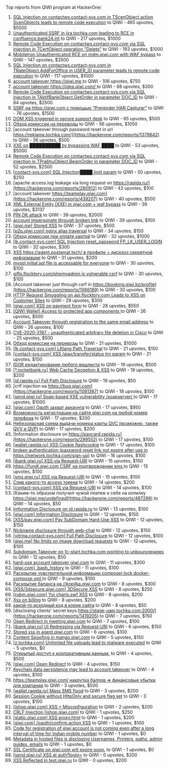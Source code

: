 Top reports from QIWI program at HackerOne:

1. [SQL injection on contactws.contact-sys.com in TScenObject action ScenObjects leads to remote code execution](https://hackerone.com/reports/816254) to QIWI - 465 upvotes, $5500
2. [Unauthenticated SSRF in jira.tochka.com leading to RCE in confluence.bank24.int](https://hackerone.com/reports/713900) to QIWI - 217 upvotes, $1000
3. [Remote Code Execution on contactws.contact-sys.com via SQL injection in TCertObject operation "Delete"](https://hackerone.com/reports/816086) to QIWI - 193 upvotes, $1000
4. [MobileIron Unauthenticated RCE on mdm.qiwi.com with WAF bypass](https://hackerone.com/reports/983548) to QIWI - 147 upvotes, $3500
5. [SQL injection on contactws.contact-sys.com in TRateObject.AddForOffice in USER_ID parameter leads to remote code execution](https://hackerone.com/reports/816560) to QIWI - 117 upvotes, $1000
6. [account takeover https://qiwi.me ](https://hackerone.com/reports/685304) to QIWI - 106 upvotes, $750
7. [account takeover https://idea.qiwi.com/ ](https://hackerone.com/reports/464426) to QIWI - 88 upvotes, $300
8. [Remote Code Execution on contactws.contact-sys.com via SQL injection in TAktifBankObject.GetOrder in parameter DOC_ID](https://hackerone.com/reports/1104120) to QIWI - 84 upvotes, $2500
9. [SSRF на https://qiwi.com с помощью "Prerender HAR Capturer"](https://hackerone.com/reports/1153862) to QIWI - 76 upvotes, $1500
10. [DOM XSS triggered in secure support desk](https://hackerone.com/reports/512065) to QIWI - 65 upvotes, $500
11. [Обход комиссии на переводы](https://hackerone.com/reports/604560) to QIWI - 56 upvotes, $1050
12. [account takeover through password reset in url https://reklama.tochka.com/](https://hackerone.com/reports/1379842) to QIWI - 56 upvotes, $500
13. [XXE on ██████████ by bypassing WAF ████](https://hackerone.com/reports/433996) to QIWI - 53 upvotes, $5000
14. [Remote Code Execution on contactws.contact-sys.com via SQL injection in TPrabhuObject.BeginOrder in parameter DOC_ID](https://hackerone.com/reports/1104111) to QIWI - 52 upvotes, $2500
15. [[contact-sys.com] SQL Injection████ limit param](https://hackerone.com/reports/164945) to QIWI - 50 upvotes, $250
16. [apache access.log leakage via long request on https://rapida.ru/](https://hackerone.com/reports/280912) to QIWI - 42 upvotes, $100
17. [account takeover https://teamplay.qiwi.com](https://hackerone.com/reports/439207) to QIWI - 40 upvotes, $500
18. [XML External Entity (XXE) in qiwi.com + waf bypass](https://hackerone.com/reports/99279) to QIWI - 39 upvotes, $3137
19. [PIN OK attack](https://hackerone.com/reports/890747) to QIWI - 39 upvotes, $2000
20. [account impersonate through broken link](https://hackerone.com/reports/1205604) to QIWI - 39 upvotes, $100
21. [[qiwi.me] Stored XSS](https://hackerone.com/reports/736236) to QIWI - 37 upvotes, $500
22. [[p2p.qiwi.com] nginx alias traversal](https://hackerone.com/reports/455858) to QIWI - 34 upvotes, $150
23. [Обход комиссии при оплате картой](https://hackerone.com/reports/654851) to QIWI - 32 upvotes, $1000
24. [[lk.contact-sys.com] SQL Injection reset_password FP_LK_USER_LOGIN](https://hackerone.com/reports/164684) to QIWI - 32 upvotes, $300
25. [XSS https://agent.postamat.tech/ в профиле + дисклоз секретной информации](https://hackerone.com/reports/365093) to QIWI - 31 upvotes, $200
26. [mysql.initial.sql file is accessable for everyone](https://hackerone.com/reports/1081817) to QIWI - 30 upvotes, $100
27. [gifts.flocktory.com/phpmyadmin is vulnerable csrf](https://hackerone.com/reports/1113212) to QIWI - 30 upvotes, $100
28. [Account takeover just through csrf in https://booking.qiwi.kz/profile](https://hackerone.com/reports/1066189) to QIWI - 30 upvotes, $100
29. [HTTP Request Smuggling on api.flocktory.com Leads to XSS on Customer Sites](https://hackerone.com/reports/955170) to QIWI - 29 upvotes, $300
30. [[qiwi.com] XSS on payment form](https://hackerone.com/reports/263684) to QIWI - 28 upvotes, $550
31. [[QIWI Wallet] Access to protected app components ](https://hackerone.com/reports/482998) to QIWI - 26 upvotes, $500
32. [Account Takeover through registration to the same email address](https://hackerone.com/reports/1224008) to QIWI - 26 upvotes, $100
33. [CVE-2020-3187 - unauthenticated arbitrary file deletion in Cisco](https://hackerone.com/reports/944665) to QIWI - 25 upvotes, $500
34. [Обход комиссии на переводы](https://hackerone.com/reports/691766) to QIWI - 21 upvotes, $1000
35. [[lk.contact-sys.com] LKlang Path Traversal](https://hackerone.com/reports/164933) to QIWI - 21 upvotes, $150
36. [[contact-sys.com] XSS /ajax/transfer/status trn param](https://hackerone.com/reports/164704) to QIWI - 21 upvotes, $100
37. [IDOR редактирование любого вишлиста](https://hackerone.com/reports/736065) to QIWI - 19 upvotes, $500
38. [[*.rocketbank.ru] Web Cache Deception & XSS](https://hackerone.com/reports/415168) to QIWI - 19 upvotes, $200
39. [[id.rapida.ru] Full Path Disclosure](https://hackerone.com/reports/165219) to QIWI - 19 upvotes, $50
40. [crlf injection на https://bug.qiwi.com](https://hackerone.com/reports/1081367) to QIWI - 18 upvotes, $100
41. [[send.qiwi.ru] Soap-based XXE vulnerability /soapserver/ ](https://hackerone.com/reports/36450) to QIWI - 17 upvotes, $1000
42. [[qiwi.com] Oauth захват аккаунта](https://hackerone.com/reports/159507) to QIWI - 17 upvotes, $950
43. [Возможность регистрации на сайте qiwi.com на любой номер телефона](https://hackerone.com/reports/420163) to QIWI - 17 upvotes, $200
44. [Небезопасная схема выдачи номера карты QVC (возможно, также QVV и QVP)](https://hackerone.com/reports/87586) to QIWI - 17 upvotes, $200
45. [Information disclosure on https://paycard.rapida.ru](https://hackerone.com/reports/299552) to QIWI - 17 upvotes, $100
46. [[wallet.rapida.ru] XSS Cookie flashcookie](https://hackerone.com/reports/164662) to QIWI - 17 upvotes, $100
47. [broken authentication (password reset link not expire after use   in  https://network.tochka.com/sign-up)](https://hackerone.com/reports/1401891) to QIWI - 16 upvotes, $100
48. [[ibank.qiwi.ru] XSS via Request-URI](https://hackerone.com/reports/164152) to QIWI - 15 upvotes, $150
49. [https://fundl.qiwi.com CSRF на подтверждении sms ](https://hackerone.com/reports/301718) to QIWI - 15 upvotes, $100
50. [[sms.qiwi.ru] XSS via Request-URI](https://hackerone.com/reports/38345) to QIWI - 15 upvotes, $100
51. [Слив какого-то access токена](https://hackerone.com/reports/735971) to QIWI - 14 upvotes, $200
52. [[contact-sys.com] XSS via Request-URI](https://hackerone.com/reports/164656) to QIWI - 14 upvotes, $100
53. [Каким-то образом получил чужой платеж к себе на копилку https://qiwi.me/undefined](https://hackerone.com/reports/487296) to QIWI - 14 upvotes, $50
54. [Imformation Disclosure on id.rapida.ru](https://hackerone.com/reports/318571) to QIWI - 13 upvotes, $100
55. [[qiwi.com] Information Disclosure](https://hackerone.com/reports/164168) to QIWI - 12 upvotes, $150
56. [[XSS/pay.qiwi.com] Pay SubDomain Hard-Use XSS](https://hackerone.com/reports/198251) to QIWI - 12 upvotes, $150
57. [Nickname disclosure through web-chat](https://hackerone.com/reports/569350) to QIWI - 12 upvotes, $150
58. [[vitrina.contact-sys.com] Full Path Disclosure](https://hackerone.com/reports/178284) to QIWI - 12 upvotes, $100
59. [[qiwi.me] No limits on image download requests](https://hackerone.com/reports/227806) to QIWI - 12 upvotes, $100
60. [Subdomain Takeover on 1c-start.tochka.com pointing to unbouncepages](https://hackerone.com/reports/1266659) to QIWI - 12 upvotes, $50
61. [hard-use account takeover qiwi.com](https://hackerone.com/reports/691698) to QIWI - 11 upvotes, $300
62. [[qiwi.com] .bash_history](https://hackerone.com/reports/190195) to QIWI - 11 upvotes, $100
63. [Раскрытие чувствительной информации composer.lock  docker-compose.yml ](https://hackerone.com/reports/714186) to QIWI - 9 upvotes, $100
64. [Раскрытие баланса на //kopilka.qiwi.com](https://hackerone.com/reports/178049) to QIWI - 8 upvotes, $300
65. [[XSS/3dsecure.qiwi.com] 3DSecure XSS](https://hackerone.com/reports/198249) to QIWI - 8 upvotes, $250
66. [[rubm.qiwi.com] Yui charts.swf XSS](https://hackerone.com/reports/104488) to QIWI - 8 upvotes, $200
67. [Xss on billing](https://hackerone.com/reports/151034) to QIWI - 8 upvotes, $200
68. [какой-то исходный код в корне сайта](https://hackerone.com/reports/714024) to QIWI - 8 upvotes, $50
69. [disclosing clients' secret keys https://stage-uapi.tochka.com:2000/](https://hackerone.com/reports/1419205) to QIWI - 7 upvotes, $150
70. [Open Redirect in meeting.qiwi.com](https://hackerone.com/reports/100200) to QIWI - 7 upvotes, $100
71. [[ibank.qiwi.ru] UI Redressing via Request-URI](https://hackerone.com/reports/164153) to QIWI - 6 upvotes, $150
72. [Stored xss in agent.qiwi.com](https://hackerone.com/reports/38012) to QIWI - 6 upvotes, $100
73. [Content Spoofing in mango.qiwi.com](https://hackerone.com/reports/118066) to QIWI - 5 upvotes, $150
74. [[z.tochka.com] Unlimited file uploads lead to malware executed](https://hackerone.com/reports/950853) to QIWI - 5 upvotes, $0
75. [Открытый доступ к корпоративным данным.](https://hackerone.com/reports/79393) to QIWI - 4 upvotes, $500
76. [[qiwi.com] Open Redirect](https://hackerone.com/reports/38157) to QIWI - 4 upvotes, $150
77. [Keychain data persistence may lead to account takeover](https://hackerone.com/reports/761975) to QIWI - 4 upvotes, $100
78. [https://teamplay.qiwi.com/ накрутка баллов =\> финансовые убытки для компании](https://hackerone.com/reports/441204) to QIWI - 3 upvotes, $500
79. [[wallet.rapida.ru] Mass SMS flood](https://hackerone.com/reports/209368) to QIWI - 3 upvotes, $200
80. [Session Cookie without HttpOnly and secure flag set](https://hackerone.com/reports/75357) to QIWI - 3 upvotes, $100
81. [[ishop.qiwi.com] XSS + Misconfiguration](https://hackerone.com/reports/47536) to QIWI - 2 upvotes, $200
82. [CRLF Injection [ishop.qiwi.com]](https://hackerone.com/reports/36105) to QIWI - 1 upvotes, $250
83. [[static.qiwi.com] XSS proxy.html](https://hackerone.com/reports/35363) to QIWI - 1 upvotes, $200
84. [[qiwi.com] /oauth/confirm.action XSS](https://hackerone.com/reports/36319) to QIWI - 1 upvotes, $100
85. [Code for registration of qiwi account is not coming even after a long interval of time for Indian mobile number](https://hackerone.com/reports/35532) to QIWI - 1 upvotes, $0
86. [Metadata in hosted files is disclosing Usernames, Printers, paths, admin guides. emails](https://hackerone.com/reports/36586) to QIWI - 1 upvotes, $0
87. [SSL Certificate on qiwi.com will expire soon.](https://hackerone.com/reports/134145) to QIWI - 1 upvotes, $0
88. [[send.qiwi.ru] XSS at auth?login=](https://hackerone.com/reports/35413) to QIWI - 0 upvotes, $200
89. [XSS Reflected in test.qiwi.ru](https://hackerone.com/reports/98281) to QIWI - 0 upvotes, $200
